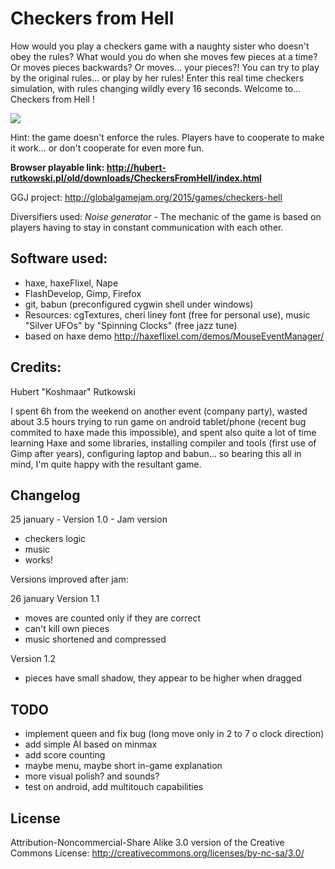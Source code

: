 # Checkers from Hell

How would you play a checkers game with a naughty sister who doesn't obey the rules? What would you do when she moves few pieces at a time? Or moves pieces backwards? Or moves... your pieces?! You can try to play by the original rules... or play by her rules! Enter this real time checkers simulation, with rules changing wildly every 16 seconds. Welcome to... Checkers from Hell ! 

![](https://raw.githubusercontent.com/Koshmaar/SisterCheckers/master/screen.jpg)

Hint: the game doesn't enforce the rules. Players have to cooperate to make it work... or don't cooperate for even more fun.

**Browser playable link: http://hubert-rutkowski.pl/old/downloads/CheckersFromHell/index.html**

GGJ project: http://globalgamejam.org/2015/games/checkers-hell

Diversifiers used: 
*Noise generator* - The mechanic of the game is based on players having to stay in constant communication with each other.


## Software used:
* haxe, haxeFlixel, Nape
* FlashDevelop, Gimp, Firefox
* git, babun (preconfigured cygwin shell under windows)
* Resources: cgTextures,  cheri liney font (free for personal use), music "Silver UFOs" by "Spinning Clocks" (free jazz tune)
* based on haxe demo http://haxeflixel.com/demos/MouseEventManager/

## Credits: 
Hubert "Koshmaar" Rutkowski

I spent 6h from the weekend on another event (company party), wasted about 3.5 hours trying to run game on android tablet/phone (recent bug commited to haxe made this impossible), and spent also quite a lot of time learning Haxe and some libraries, installing compiler and tools (first use of Gimp after years), configuring laptop and babun... so bearing this all in mind, I'm quite happy with the resultant game.

## Changelog

25 january - Version 1.0 - Jam version
* checkers logic
* music
* works!

Versions improved after jam:

26 january Version 1.1
* moves are counted only if they are correct
* can't kill own pieces
* music shortened and compressed

Version 1.2
* pieces have small shadow, they appear to be higher when dragged


## TODO

- implement queen and fix bug (long move only in 2 to 7 o clock direction)
- add simple AI based on minmax
- add score counting
- maybe menu, maybe short in-game explanation
- more visual polish? and sounds?
- test on android, add multitouch capabilities

## License

Attribution-Noncommercial-Share Alike 3.0 version of the Creative Commons License: http://creativecommons.org/licenses/by-nc-sa/3.0/
